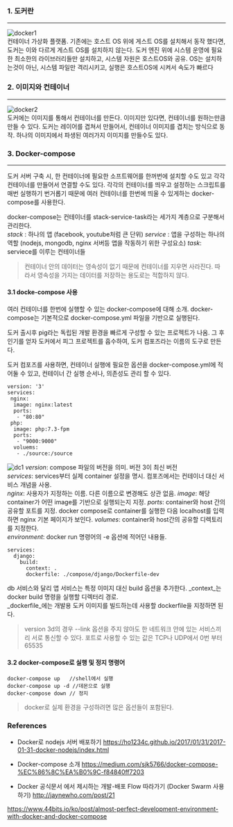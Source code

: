 ### 1. 도커란
***
![docker1](https://ho1234c.github.io/images/2017-01-31-docker-nodejs/2.png)  
컨테이너 가상화 플랫폼. 기존에는 호스트 OS 위에 게스트 OS를 설치해서 동작 했다면, 도커는 이와 다르게 게스트 OS를 설치하지 않는다. 도커 엔진 위에 시스템 운영에 필요한 최소한의 라이브러리들만 설치하고, 시스템 자원은 호스트OS와 공유. OS는 설치하는것이 아닌, 시스템 파일만 격리시키고, 실행은 호스트OS에 시켜서 속도가 빠르다

### 2. 이미지와 컨테이너
***
![docker2](https://ho1234c.github.io/images/2017-01-31-docker-nodejs/3.png)  
도커에는 이미지를 통해서 컨테이너를 만든다. 이미지만 있다면, 컨테이너를 원하는만큼 만들 수 있다. 도커는 레이어를 겹쳐서 만들어서, 컨테이너 이미지를 겹치는 방식으로 동작. 하나의 이미지에서 파생된 여러가지 이미지를 만들수도 있다. 

### 3. Docker-compose
***
도커 서버 구축 시, 한 컨테이너에 필요한 소프트웨어를 한꺼번에 설치할 수도 있고 각각 컨테이너를 만들어서 연결할 수도 있다. 각각의 컨테이너를 띄우고 설정하는 스크립트를 매번 실행하기 번거롭기 때문에 여러 컨테이너를 한번에 띄울 수 있게하는 docker-compose를 사용한다.

docker-compose는 컨테이너를 stack-service-task라는 세가지  계층으로 구분해서 관리한다.  
_stack_ : 하나의 앱 (facebook, youtube처럼 큰 단위)
_service_ : 앱을 구성하는 하나의 역할 (nodejs, mongodb, nginx 서버등 앱을 작동하기 위한 구성요소)
_task_: serviece를 이루는 컨테이너들
> 컨테이너 안의 데이터는 영속성이 없기 때문에 컨테이너를 지우면 사라진다. 따라서 영속성을 가지는 데이터를 저장하는 용도로는 적합하지 않다.

#### 3.1 docke-compose 사용
여러 컨테이너를 한번에 실행할 수 있는 docker-compose에 대해 소개.
docker-compose는 기본적으로 docker-compose.yml 파일을 기반으로 실행된다.  
  
도커 출시후 pig라는 독립된 개발 환경을 빠르게 구성할 수 있는 프로젝트가 나옴. 그 후 인기를 얻자 도커에서 피그 프로젝트를 흡수하여, 도커 컴포즈라는 이름의 도구로 만든다.  
  
도커 컴포즈를 사용하면, 컨테이너 실행에 필요한 옵션을 docker-compose.yml에 적어둘 수 있고, 컨테이너 간 실행 순서나, 의존성도 관리 할 수 있다.

```
version: '3'
services:
 nginx:
  image: nginx:latest
  ports:
   - "80:80"
 php:
  image: php:7.3-fpm
  ports:
   - "9000:9000"
  voluems:
   - ./source:/source
```
![dc1](https://miro.medium.com/max/1828/1*JCbYpCF4U-fF08Ef3l2o3g.png)
_version_: compose 파일의 버전을 의미. 버전 3이 최신 버전  
_services_: services부터 실제 container 설정을 명시. 컴포즈에서는 컨테이너 대신 서비스 개념을 사용.  
_nginx_: 사용자가 지정하는 이름. 다른 이름으로 변경해도 상관 없음.
_image_: 해당 container가 어떤 image를 기반으로 실행되는지 지정. 
_ports_: container와 host 간의 공유할 포트를 지정. docker compose로 container를 실행한 다음 localhost를 입력하면 nginx 기본 페이지가 보인다. 
_volumes_: container와 host간의 공유할 디렉토리를 지정한다.   
_environment_: docker run 명령어의 -e 옵션에 적어던 내용들. 

```
services:
  django:
    build:
      context: .
      dockerfile: ./compose/django/Dockerfile-dev

```
db 서비스와 달리 앱 서비스는 특정 이미지 대신 build 옵션을 추가한다.
_context_는 docker build 명령을 실행할 디렉터리 경로.  
_dockerfile_에는 개발용 도커 이미지를 빌드하는데 사용할 dockerfile을 지정하면 된다.

> version 3d의 경우 --link 옵션을 주지 않아도 한 네트워크 안에 있는 서비스끼리 서로 통신할 수 있다. 
> 포트로 사용할 수 있는 값은 TCP나 UDP에서 0번 부터 65535 
#### 3.2 docker-compose로 실행 및 정지 명령어
```
docker-compose up   //shell에서 실행
docker-compose up -d //데몬으로 실행
docker-compose down // 정지
```
> docker로 실제 환경을 구성하려면 많은 옵션들이 포함된다. 

### References
- Docker로 nodejs 서버 배포하기
https://ho1234c.github.io/2017/01/31/2017-01-31-docker-nodejs/index.html
- Docker-compose 소개
https://medium.com/sjk5766/docker-compose-%EC%86%8C%EA%B0%9C-f84840ff7203

- Docker 공식문서 에서 제시하는 개발-배포 Flow 따라가기 (Docker Swarm 사용하기)
http://jaynewho.com/post/21

https://www.44bits.io/ko/post/almost-perfect-development-environment-with-docker-and-docker-compose
